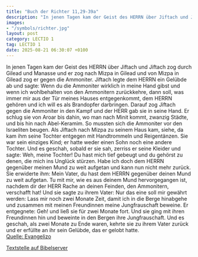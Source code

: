 ```yaml
---
title: "Buch der Richter 11,29-39a"
description: "In jenen Tagen kam der Geist des HERRN über Jiftach und Jiftach zog durch Gilead und Manasse und er zog nach Mizpa in Gilead und von Mizpa in Gilead zog er gegen die Ammoniter. Jiftach legte dem HERRN ein Gelübde ab und sagte: Wenn du die Ammoniter wirklich in meine Hand gibst un...."
images:
- "/symbols/richter.jpg"
layout: post
category: LECTIO 1
tag: LECTIO 1
date: 2025-08-21 06:30:07 +0100
---
```

In jenen Tagen kam der Geist des HERRN über Jiftach und Jiftach zog durch Gilead und Manasse und er zog nach Mizpa in Gilead und von Mizpa in Gilead zog er gegen die Ammoniter.
Jiftach legte dem HERRN ein Gelübde ab und sagte: Wenn du die Ammoniter wirklich in meine Hand gibst
und wenn ich wohlbehalten von den Ammonitern zurückkehre, dann soll, was immer mir aus der Tür meines Hauses entgegenkommt, dem HERRN gehören und ich will es als Brandopfer darbringen.<!--more-->
Darauf zog Jiftach gegen die Ammoniter in den Kampf und der HERR gab sie in seine Hand.
Er schlug sie von Aroar bis dahin, wo man nach Minit kommt, zwanzig Städte, und bis hin nach Abel-Keramim. So mussten sich die Ammoniter vor den Israeliten beugen.
Als Jiftach nach Mizpa zu seinem Haus kam, siehe, da kam ihm seine Tochter entgegen mit Handtrommeln und Reigentänzen. Sie war sein einziges Kind; er hatte weder einen Sohn noch eine andere Tochter.
Und es geschah, sobald er sie sah, zerriss er seine Kleider und sagte: Weh, meine Tochter! Du hast mich tief gebeugt und du gehörst zu denen, die mich ins Unglück stürzen. Habe ich doch dem HERRN gegenüber meinen Mund zu weit aufgetan und kann nun nicht mehr zurück.
Sie erwiderte ihm: Mein Vater, du hast dem HERRN gegenüber deinen Mund zu weit aufgetan. Tu mit mir, wie es aus deinem Mund hervorgegangen ist, nachdem dir der HERR Rache an deinen Feinden, den Ammonitern, verschafft hat!
Und sie sagte zu ihrem Vater: Nur das eine soll mir gewährt werden: Lass mir noch zwei Monate Zeit, damit ich in die Berge hinabgehe und zusammen mit meinen Freundinnen meine Jungfrauschaft beweine.
Er entgegnete: Geh! und ließ sie für zwei Monate fort. Und sie ging mit ihren Freundinnen hin und beweinte in den Bergen ihre Jungfrauschaft.
Und es geschah, als zwei Monate zu Ende waren, kehrte sie zu ihrem Vater zurück und er erfüllte an ihr sein Gelübde, das er gelobt hatte.<br>
[Quelle: Evangelizo](https://evangeliumtagfuertag.org/DE/gospel)

[Textstelle auf Bibelserver](https://www.bibleserver.com/EU/Richter11,29-39a)
